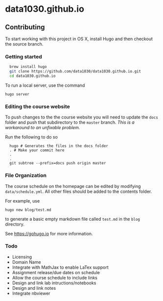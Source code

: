 # data1030.github.io

## Contributing
To start working with this project in OS X, install Hugo and then checkout the source branch.

### Getting started
```bash
  brew install hugo
  git clone https://github.com/data1030/data1030.github.io.git
  cd data1030.github.io
```

To run a local server, use the command

```
hugo server
```

### Editing the course website
To push changes to the the course website you will need to update the `docs` folder and push that subdirectory to
the `master` branch. *This is a workaround to an unfixable problem.*

Run the following to do so
```
  hugo # Generates the files in the docs folder
  . # Make your commit here
  .
  .
  git subtree --prefix=docs push origin master
```

### File Organization

The course schedule on the homepage can be edited by modifying `data/schedule.yml`.
All other files should be added to the contents folder.

For example, use

```
hugo new blog/test.md
```

to generate a basic empty markdown file called `test.md` in the `blog` directory.

See https://gohugo.io for more information.


### Todo

* Licensing
* Domain Name
* Integrate with MathJax to enable LaTex support
* Assignment release/due dates on schedule
* Allow the course schedule to include links
* Design and link lab intructions/notebooks
* Design and link notes
* Integrate nbviewer


  
